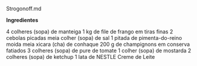 Strogonoff.md

**Ingredientes**

4 colheres (sopa) de manteiga
1 kg de file de frango em tiras finas
2 cebolas picadas
meia colher (sopa) de sal
1 pitada de pimenta-do-reino moida
meia xicara (cha) de conhaque
200 g de champignons em conserva fatiados
3 colheres (sopa) de pure de tomate
1 colher (sopa) de mostarda
2 colheres (sopa) de ketchup
1 lata de NESTLE Creme de Leite
